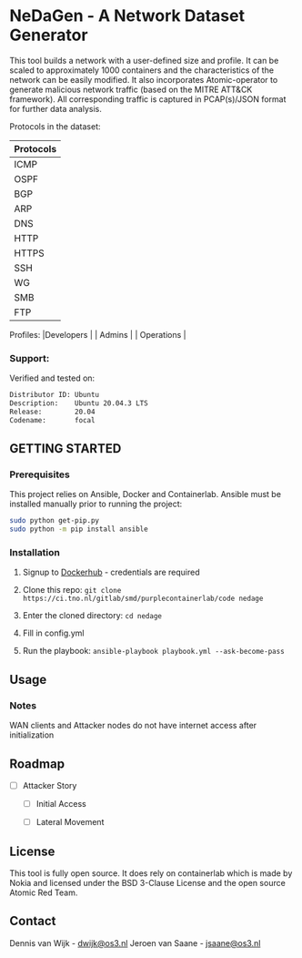 # NeDaGen - A Network Dataset Generator
This tool builds a network with a user-defined size and profile. It can be scaled to approximately 1000 containers and the characteristics of the network can be easily modified. It also incorporates Atomic-operator to generate malicious network traffic (based on the MITRE ATT&CK framework). All corresponding traffic is captured in PCAP(s)/JSON format for further data analysis. 

Protocols in the dataset:

|Protocols|
|---------|
| ICMP |
| OSPF |
| BGP |
| ARP |
| DNS |
| HTTP |
| HTTPS |
| SSH |
| WG |
| SMB |
| FTP |

Profiles:
|Developers |
| Admins |
| Operations |


### Support: 
Verified and tested on:
```bash
Distributor ID: Ubuntu
Description:    Ubuntu 20.04.3 LTS
Release:        20.04
Codename:       focal
```

## GETTING STARTED

### Prerequisites
This project relies on Ansible, Docker and Containerlab. Ansible must be installed manually prior to running the project:
```bash
sudo python get-pip.py
sudo python -m pip install ansible
```

### Installation
1. Signup to [Dockerhub](https://hub.docker.com/) - credentials are required

2. Clone this repo:
```git clone https://ci.tno.nl/gitlab/smd/purplecontainerlab/code nedage```

3. Enter the cloned directory:
```cd nedage```

4. Fill in config.yml

5. Run the playbook:
```ansible-playbook playbook.yml --ask-become-pass```


## Usage


### Notes
WAN clients and Attacker nodes do not have internet access after initialization



## Roadmap
- [ ] Attacker Story
  - [ ] Initial Access
  - [ ] Lateral Movement


## License
This tool is fully open source. It does rely on containerlab which is made by Nokia and licensed under the BSD 3-Clause License and the open source Atomic Red Team.



## Contact
Dennis van Wijk - dwijk@os3.nl
Jeroen van Saane - jsaane@os3.nl



